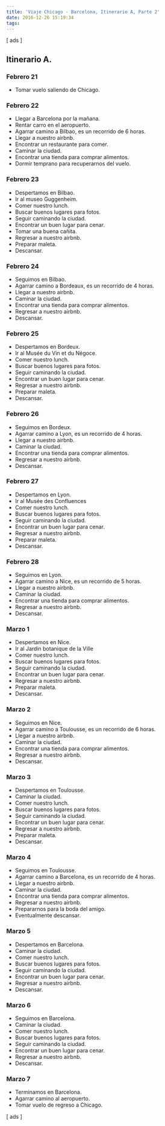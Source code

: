 ```yaml
---
title: 'Viaje Chicago - Barcelona, Itinerario A, Parte 2'
date: 2016-12-26 15:19:34
tags:
---
```

[ ads ]

## Itinerario A.

### Febrero 21

- Tomar vuelo saliendo de Chicago.

### Febrero 22

- Llegar a Barcelona por la mañana.
- Rentar carro en el aeropuerto.
- Agarrar camino a Bilbao, es un recorrido de 6 horas.
- Llegar a nuestro airbnb.
- Encontrar un restaurante para comer.
- Caminar la ciudad.
- Encontrar una tienda para comprar alimentos.
- Dormir temprano para recuperarnos del vuelo.

### Febrero 23

- Despertamos en Bilbao.
- Ir al museo Guggenheim.
- Comer nuestro lunch.
- Buscar buenos lugares para fotos.
- Seguir caminando la ciudad.
- Encontrar un buen lugar para cenar.
- Tomar una buena cañita.
- Regresar a nuestro airbnb.
- Preparar maleta.
- Descansar.

### Febrero 24

- Seguimos en Bilbao.
- Agarrar camino a Bordeaux, es un recorrido de 4 horas.
- Llegar a nuestro airbnb.
- Caminar la ciudad.
- Encontrar una tienda para comprar alimentos.
- Regresar a nuestro airbnb.
- Descansar.

### Febrero 25

- Despertamos en Bordeux.
- Ir al Musée du Vin et du Négoce.
- Comer nuestro lunch.
- Buscar buenos lugares para fotos.
- Seguir caminando la ciudad.
- Encontrar un buen lugar para cenar.
- Regresar a nuestro airbnb.
- Preparar maleta.
- Descansar.

### Febrero 26

- Seguimos en Bordeux.
- Agarrar camino a Lyon, es un recorrido de 4 horas.
- Llegar a nuestro airbnb.
- Caminar la ciudad.
- Encontrar una tienda para comprar alimentos.
- Regresar a nuestro airbnb.
- Descansar.

### Febrero 27

- Despertamos en Lyon.
- Ir al Musée des Confluences
- Comer nuestro lunch.
- Buscar buenos lugares para fotos.
- Seguir caminando la ciudad.
- Encontrar un buen lugar para cenar.
- Regresar a nuestro airbnb.
- Preparar maleta.
- Descansar.

### Febrero 28

- Seguimos en Lyon.
- Agarrar camino a Nice, es un recorrido de 5 horas.
- Llegar a nuestro airbnb.
- Caminar la ciudad.
- Encontrar una tienda para comprar alimentos.
- Regresar a nuestro airbnb.
- Descansar.

### Marzo 1

- Despertamos en Nice.
- Ir al Jardin botanique de la Ville
- Comer nuestro lunch.
- Buscar buenos lugares para fotos.
- Seguir caminando la ciudad.
- Encontrar un buen lugar para cenar.
- Regresar a nuestro airbnb.
- Preparar maleta.
- Descansar.

### Marzo 2

- Seguimos en Nice.
- Agarrar camino a Toulousse, es un recorrido de 6 horas.
- Llegar a nuestro airbnb.
- Caminar la ciudad.
- Encontrar una tienda para comprar alimentos.
- Regresar a nuestro airbnb.
- Descansar.

### Marzo 3

- Despertamos en Toulousse.
- Caminar la ciudad.
- Comer nuestro lunch.
- Buscar buenos lugares para fotos.
- Seguir caminando la ciudad.
- Encontrar un buen lugar para cenar.
- Regresar a nuestro airbnb.
- Preparar maleta.
- Descansar.

### Marzo	4

- Seguimos en Toulousse.
- Agarrar camino a Barcelona, es un recorrido de 4 horas.
- Llegar a nuestro airbnb.
- Caminar la ciudad.
- Encontrar una tienda para comprar alimentos.
- Regresar a nuestro airbnb.
- Prepararnos para la boda del amigo.
- Eventualmente descansar.

### Marzo 5

- Despertamos en Barcelona.
- Caminar la ciudad.
- Comer nuestro lunch.
- Buscar buenos lugares para fotos.
- Seguir caminando la ciudad.
- Encontrar un buen lugar para cenar.
- Regresar a nuestro airbnb.
- Descansar.

### Marzo 6

- Seguimos en Barcelona.
- Caminar la ciudad.
- Comer nuestro lunch.
- Buscar buenos lugares para fotos.
- Seguir caminando la ciudad.
- Encontrar un buen lugar para cenar.
- Regresar a nuestro airbnb.
- Descansar.

### Marzo 7

- Terminamos en Barcelona.
- Agarrar camino al aeropuerto.
- Tomar vuelo de regreso a Chicago.

[ ads ]
